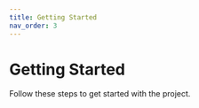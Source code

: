 ```yaml
---
title: Getting Started
nav_order: 3
---
```


# Getting Started

Follow these steps to get started with the project.
